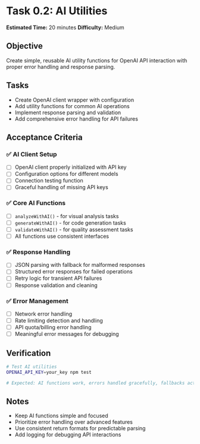 # Task 0.2: AI Utilities

**Estimated Time:** 20 minutes
**Difficulty:** Medium

## Objective
Create simple, reusable AI utility functions for OpenAI API interaction with proper error handling and response parsing.

## Tasks
- Create OpenAI client wrapper with configuration
- Add utility functions for common AI operations
- Implement response parsing and validation
- Add comprehensive error handling for API failures

## Acceptance Criteria

### ✅ AI Client Setup
- [ ] OpenAI client properly initialized with API key
- [ ] Configuration options for different models
- [ ] Connection testing function
- [ ] Graceful handling of missing API keys

### ✅ Core AI Functions
- [ ] `analyzeWithAI()` - for visual analysis tasks
- [ ] `generateWithAI()` - for code generation tasks
- [ ] `validateWithAI()` - for quality assessment tasks
- [ ] All functions use consistent interfaces

### ✅ Response Handling
- [ ] JSON parsing with fallback for malformed responses
- [ ] Structured error responses for failed operations
- [ ] Retry logic for transient API failures
- [ ] Response validation and cleaning

### ✅ Error Management
- [ ] Network error handling
- [ ] Rate limiting detection and handling
- [ ] API quota/billing error handling
- [ ] Meaningful error messages for debugging

## Verification
```bash
# Test AI utilities
OPENAI_API_KEY=your_key npm test

# Expected: AI functions work, errors handled gracefully, fallbacks active
```

## Notes
- Keep AI functions simple and focused
- Prioritize error handling over advanced features
- Use consistent return formats for predictable parsing
- Add logging for debugging API interactions